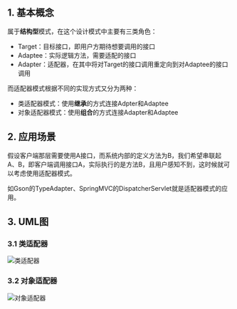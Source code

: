 ## 1. 基本概念

属于**结构型**模式，在这个设计模式中主要有三类角色：

- Target：目标接口，即用户方期待想要调用的接口
- Adaptee：实际逻辑方法，需要适配的接口
- Adapter：适配器，在其中将对Target的接口调用重定向到对Adaptee的接口调用

而适配器模式根据不同的实现方式又分为两种：

- 类适配器模式：使用**继承**的方式连接Adpter和Adaptee
- 对象适配器模式：使用**组合**的方式连接Adapter和Adaptee



## 2. 应用场景

假设客户端那层需要使用A接口，而系统内部的定义方法为B，我们希望串联起A、B，即客户端调用接口A，实际执行的是方法B，且用户感知不到，这时候就可以考虑使用适配器模式。

如Gson的TypeAdapter、SpringMVC的DispatcherServlet就是适配器模式的应用。



## 3. UML图

### 3.1 类适配器

![类适配器](https://tva1.sinaimg.cn/large/008i3skNly1gupjbo9lrwj60yw0fut9n02.jpg)

### 3.2 对象适配器

![对象适配器](https://tva1.sinaimg.cn/large/008i3skNly1gupjbs10l9j60ya0gsjsj02.jpg)